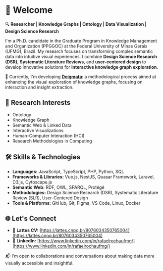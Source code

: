 # 👋 Welcome

🔍 **Researcher | Knowledge Graphs | Ontology | Data Visualization | Design Science Research**

I'm a Ph.D. candidate in the Graduate Program in Knowledge Management and Organization (PPGGOC) at the Federal University of Minas Gerais (UFMG), Brazil. My research focuses on transforming complex semantic data into intuitive visual experiences. I combine **Design Science Research (DSR)**, **Systematic Literature Reviews**, and **user-centered design** to develop innovative solutions for **interactive knowledge graph exploration**.

🚀 Currently, I'm developing [**Deigmata**](https://github.com/your-username/Deigmata): a methodological process aimed at enhancing the visual exploration of knowledge graphs, focusing on interaction and insight extraction.

## 🧠 Research Interests
- Ontology
- Knowledge Graph
- Semantic Web & Linked Data  
- Interactive Visualizations  
- Human-Computer Interaction (HCI)  
- Research Methodologies in Computing

## 🛠️ Skills & Technologies
- **Languages:** JavaScript, TypeScript, PHP, Python, SQL
- **Frameworks & Libraries:** Vue.js, NestJS, Quasar Framework, Laravel, D3.js, Cytoscape.js
- **Semantic Web:** RDF, OWL, SPARQL, Protégé
- **Methodologies:** Design Science Research (DSR), Systematic Literature Review (SLR), User-Centered Design
- **Tools & Platforms:** GitHub, Git, Figma, VS Code, Linux, Docker

## 🌐 Let's Connect
- 📎 **Lattes CV:** [https://lattes.cnpq.br/8076034350765004](https://lattes.cnpq.br/8076034350765004)  
- 🔗 **LinkedIn:** [https://www.linkedin.com/in/rafaelrochaufmg/](https://www.linkedin.com/in/rafaelrochaufmg/)

📬 I'm open to collaborations and conversations about making data more visually accessible and insightful.
